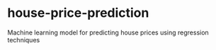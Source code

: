 # house-price-prediction
 Machine learning model for predicting house prices using regression techniques
